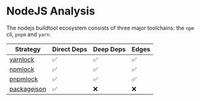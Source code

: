 # NodeJS Analysis

The nodejs buildtool ecosystem consists of three major toolchains: the `npm` cli, `pnpm` and `yarn`.

| Strategy                      | Direct Deps | Deep Deps | Edges |
| ----------------------------- | ----------- | --------- | ----- |
| [yarnlock](yarn.md)           | ✅           | ✅         | ✅     |
| [npmlock](npm-lockfile.md)    | ✅           | ✅         | ✅     |
| [pnpmlock](pnpm.md)           | ✅           | ✅         | ✅     |
| [packagejson](packagejson.md) | ✅           | ❌         | ❌     |
